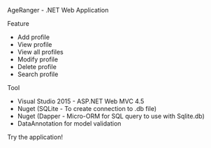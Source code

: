 AgeRanger - .NET Web Application

Feature
- Add profile
- View profile
- View all profiles
- Modify profile
- Delete profile
- Search profile

Tool
- Visual Studio 2015 - ASP.NET Web MVC 4.5
- Nuget (SQLite - To create connection to .db file)
- Nuget (Dapper - Micro-ORM for SQL query to use with Sqlite.db)
- DataAnnotation for model validation

Try the application!